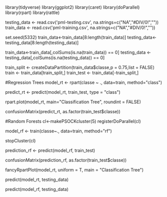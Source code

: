 library(tidyverse)
library(ggplot2)
library(caret)
library(doParallel)
library(rpart)
library(rattle)

testing_data <- read.csv('pml-testing.csv', na.strings=c("NA","#DIV/0!","")) 
train_data <- read.csv('pml-training.csv', na.strings=c("NA","#DIV/0!","")) 



set.seed(5332)
train_data<-train_data[8:length(train_data)] 
testing_data<-testing_data[8:length(testing_data)]
  
train_data<-train_data[,colSums(is.na(train_data)) == 0]
testing_data <-testing_data[,colSums(is.na(testing_data)) == 0] 


train_split <- createDataPartition(train_data$classe,p = 0.75,list = FALSE)
train <- train_data[train_split,]
train_test <- train_data[-train_split,]



#Regression Trees
model_rt <- rpart(classe ~ ., data=train, method="class")

predict_rt <- predict(model_rt, train_test, type = "class")

rpart.plot(model_rt, main="Classification Tree", roundint = FALSE)

confusionMatrix(predict_rt, as.factor(train_test$classe))






#Random Forests
cl<-makePSOCKcluster(5)
registerDoParallel(cl)

model_rf <- train(classe~., data=train, method="rf")

stopCluster(cl)

prediction_rf <- predict(model_rf, train_test)

confusionMatrix(prediction_rf, as.factor(train_test$classe))


fancyRpartPlot(model_rt, uniform = T, main = "Classification Tree")


predict(model_rt, testing_data)

predict(model_rf, testing_data)